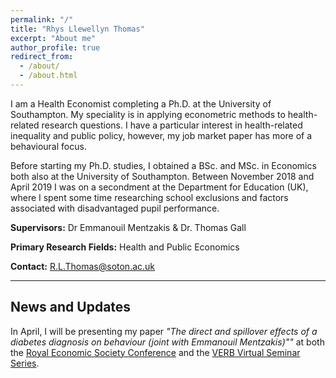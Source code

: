 ```yaml
---
permalink: "/"
title: "Rhys Llewellyn Thomas"
excerpt: "About me"
author_profile: true
redirect_from:
  - /about/
  - /about.html
---
```


I am a Health Economist completing a Ph.D. at the University of Southampton. My speciality is in applying econometric methods to health-related research questions. I have a particular interest in health-related inequality and public policy, however, my job market paper has more of a behavioural focus.

Before starting my Ph.D. studies, I obtained a BSc. and MSc. in Economics both also at the University of Southampton. Between November 2018 and April 2019 I was on a secondment at the Department for Education (UK), where I spent some time researching school exclusions and factors associated with disadvantaged pupil performance.



**Supervisors:** Dr Emmanouil Mentzakis & Dr. Thomas Gall

**Primary Research Fields:** Health and Public Economics

**Contact:** R.L.Thomas@soton.ac.uk

***

## News and Updates
In April, I will be presenting my paper *"The direct and spillover effects of a diabetes diagnosis on behaviour (joint with Emmanouil Mentzakis)""* at both the [Royal Economic Society Conference](https://www.res.org.uk/event-listing/2021-annual-conference.html) and the [VERB Virtual Seminar Series](https://www.human.cornell.edu/pam/research/hehbad/virtualseminars).
